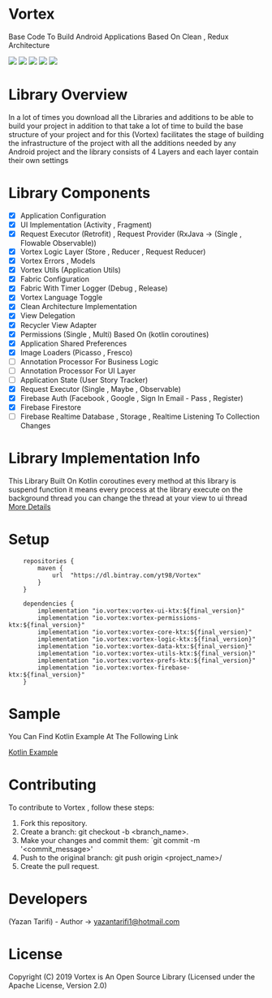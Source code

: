 # Vortex
Base Code To Build Android Applications Based On Clean , Redux Architecture

![](https://img.shields.io/badge/License-Apache%202.0-blue)
![](https://img.shields.io/badge/Project%20Status-Beta%20Version-yellow)
![](https://img.shields.io/badge/Android%20Status-AndroidX-green)
![](https://img.shields.io/badge/Version-1.0.8-orange)
![](https://img.shields.io/badge/Language-Kotlin-orange)

# Library Overview

In a lot of times you download all the Libraries and additions to be able to build your project in addition to that take a lot of time to build the base structure of your project and for this (Vortex) facilitates the stage of building the infrastructure of the project with all the additions needed by any Android project and the library consists of 4 Layers and each layer contain their own settings

# Library Components


- [x] Application Configuration
- [x] UI Implementation (Activity , Fragment)
- [x] Request Executor (Retrofit) , Request Provider (RxJava -> (Single , Flowable Observable))
- [x] Vortex Logic Layer (Store , Reducer , Request Reducer)
- [x] Vortex Errors , Models
- [x] Vortex Utils (Application Utils)
- [x] Fabric Configuration
- [x] Fabric With Timer Logger (Debug , Release)
- [x] Vortex Language Toggle
- [x] Clean Architecture Implementation
- [x] View Delegation
- [x] Recycler View Adapter
- [x] Permissions (Single , Multi) Based On (kotlin coroutines)
- [x] Application Shared Preferences
- [x] Image Loaders (Picasso , Fresco)
- [ ] Annotation Processor For Business Logic
- [ ] Annotation Processor For UI Layer
- [ ] Application State (User Story Tracker)
- [x] Request Executor (Single , Maybe , Observable)
- [x] Firebase Auth (Facebook , Google , Sign In Email - Pass , Register)
- [x] Firebase Firestore
- [ ] Firebase Realtime Database , Storage , Realtime Listening To Collection Changes

# Library Implementation Info

This Library Built On Kotlin coroutines
every method at this library is suspend function it means every process at the library execute on the background thread
you can change the thread at your view to ui thread 
[More Details](https://github.com/Kotlin/kotlinx.coroutines)

# Setup

```
    repositories {
        maven {
            url  "https://dl.bintray.com/yt98/Vortex"
        }
    }
```

```
    dependencies {
        implementation "io.vortex:vortex-ui-ktx:${final_version}"
        implementation "io.vortex:vortex-permissions-ktx:${final_version}"
        implementation "io.vortex:vortex-core-ktx:${final_version}"
        implementation "io.vortex:vortex-logic-ktx:${final_version}"
        implementation "io.vortex:vortex-data-ktx:${final_version}"
        implementation "io.vortex:vortex-utils-ktx:${final_version}"
        implementation "io.vortex:vortex-prefs-ktx:${final_version}"
        implementation "io.vortex:vortex-firebase-ktx:${final_version}"
    }
```

# Sample

You Can Find Kotlin Example At The Following Link

[Kotlin Example](https://github.com/Vortex-io/Examples/tree/master/Android)

# Contributing


To contribute to Vortex , follow these steps:

1. Fork this repository.
2. Create a branch: git checkout -b <branch_name>.
3. Make your changes and commit them: `git commit -m '<commit_message>'
4. Push to the original branch: git push origin <project_name>/<location>
5. Create the pull request.

# Developers

(Yazan Tarifi) - Author -> yazantarifi1@hotmail.com

# License

Copyright (C) 2019 Vortex is An Open Source Library  (Licensed under the Apache License, Version 2.0)
